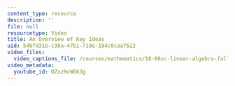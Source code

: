 ```yaml
---
content_type: resource
description: ''
file: null
resourcetype: Video
title: An Overview of Key Ideas
uid: 54bfd31b-c38a-47b1-719e-194c0caa7522
video_files:
  video_captions_file: /courses/mathematics/18-06sc-linear-algebra-fall-2011/ax-b-and-the-four-subspaces/an-overview-of-key-ideas/an-overview-of-key-ideas/OZxzHcW663g.vtt
video_metadata:
  youtube_id: OZxzHcW663g
---
```

